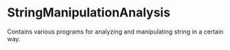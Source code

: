# StringManipulationAnalysis
Contains various programs for analyzing and manipulating string in a certain way. 
